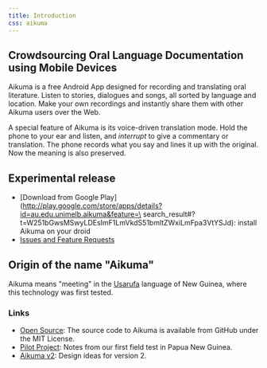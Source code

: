 ```yaml
---
title: Introduction
css: aikuma
---
```


## Crowdsourcing Oral Language Documentation using Mobile Devices

Aikuma is a free Android App designed for recording and translating oral literature.
Listen to stories, dialogues and songs, all sorted by language and location.
Make your own recordings and instantly share them with other Aikuma users over the Web.

A special feature of Aikuma is its voice-driven translation mode.
Hold the phone to your ear and listen, and _interrupt_ to give a commentary or translation.
The phone records what you say and lines it up with the original.
Now the meaning is also preserved.

## Experimental release

* [Download from Google Play](http://play.google.com/store/apps/details?id=au.edu.unimelb.aikuma&feature=\
search_result#?t=W251bGwsMSwyLDEsImF1LmVkdS51bmltZWxiLmFpa3VtYSJd): install Aikuma on your droid
* [Issues and Feature Requests](http://github.com/langtech/aikuma/issues)

## Origin of the name "Aikuma"

Aikuma means "meeting" in the [Usarufa](http://www.ethnologue.com/language/usa) language of New Guinea, where this technology was first tested.

### Links

* [Open Source](./open_source.html): The source code to Aikuma is available from GitHub under the MIT License.
* [Pilot Project](./pilot_project): Notes from our first field test in Papua New Guinea.
* [Aikuma v2](./design.html): Design ideas for version 2.
